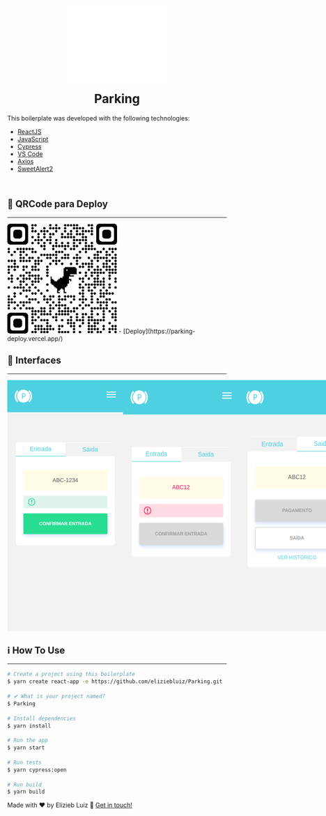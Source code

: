 <h1 align="center">
    <img alt="Parking" src="https://raw.githubusercontent.com/eliziebluiz/Parking/main/parking/src/assets/logo.svg" width="50%"
/>
    <br>
    Parking
</h1>

This boilerplate was developed with the following technologies:

- [ReactJS](https://pt-br.reactjs.org/)
- [JavaScript](https://developer.mozilla.org/pt-BR/docs/Web/JavaScript)
- [Cypress](https://www.cypress.io/)
- [VS Code](vscode)
- [Axios](https://github.com/axios/axios)
- [SweetAlert2](https://sweetalert2.github.io/)

<br>

## :pushpin: QRCode para Deploy

---

<div>
    <img alt="qrcode" src="https://github.com/eliziebluiz/Parking/blob/main/interfaces/QRcode.png"" width="50%"/>
- [Deploy](https://parking-deploy.vercel.app/)
</div>

## :closed_book: Interfaces

---

<div style="display:flex">
    <img alt="1" src="https://github.com/eliziebluiz/Parking/blob/main/interfaces/1.png"" width="373px"/>
    <img alt="2" src="https://github.com/eliziebluiz/Parking/blob/main/interfaces/2.png"" width="373px"/>
    <img alt="3" src="https://github.com/eliziebluiz/Parking/blob/main/interfaces/3.png"" width="373px"/>
</div>


## :information_source: How To Use

---

```bash
# Create a project using this boilerplate
$ yarn create react-app -e https://github.com/eliziebluiz/Parking.git

# ✔ What is your project named?
$ Parking

# Install dependencies
$ yarn install

# Run the app
$ yarn start

# Run tests
$ yarn cypress:open

# Run build
$ yarn build
```

Made with ♥ by Elizieb Luiz :wave: [Get in touch!](https://www.linkedin.com/in/elizieb-luiz-798994183/)
